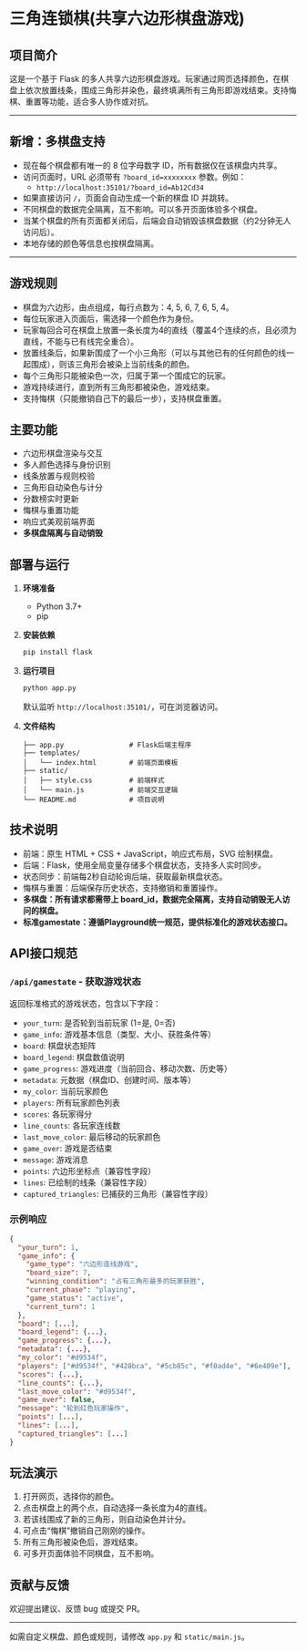 # 三角连锁棋(共享六边形棋盘游戏)

## 项目简介

这是一个基于 Flask 的多人共享六边形棋盘游戏。玩家通过网页选择颜色，在棋盘上依次放置线条，围成三角形并染色，最终填满所有三角形即游戏结束。支持悔棋、重置等功能，适合多人协作或对抗。

---

## 新增：多棋盘支持

- 现在每个棋盘都有唯一的 8 位字母数字 ID，所有数据仅在该棋盘内共享。
- 访问页面时，URL 必须带有 `?board_id=xxxxxxxx` 参数。例如：
  - `http://localhost:35101/?board_id=Ab12Cd34`
- 如果直接访问 `/`，页面会自动生成一个新的棋盘 ID 并跳转。
- 不同棋盘的数据完全隔离，互不影响。可以多开页面体验多个棋盘。
- 当某个棋盘的所有页面都关闭后，后端会自动销毁该棋盘数据（约2分钟无人访问后）。
- 本地存储的颜色等信息也按棋盘隔离。

---

## 游戏规则

- 棋盘为六边形，由点组成，每行点数为：4, 5, 6, 7, 6, 5, 4。
- 每位玩家进入页面后，需选择一个颜色作为身份。
- 玩家每回合可在棋盘上放置一条长度为4的直线（覆盖4个连续的点，且必须为直线，不能与已有线完全重合）。
- 放置线条后，如果新围成了一个小三角形（可以与其他已有的任何颜色的线一起围成），则该三角形会被染上当前线条的颜色。
- 每个三角形只能被染色一次，归属于第一个围成它的玩家。
- 游戏持续进行，直到所有三角形都被染色，游戏结束。
- 支持悔棋（只能撤销自己下的最后一步），支持棋盘重置。

## 主要功能

- 六边形棋盘渲染与交互
- 多人颜色选择与身份识别
- 线条放置与规则校验
- 三角形自动染色与计分
- 分数榜实时更新
- 悔棋与重置功能
- 响应式美观前端界面
- **多棋盘隔离与自动销毁**

## 部署与运行

1. **环境准备**
   - Python 3.7+
   - pip

2. **安装依赖**
   ```bash
   pip install flask
   ```

3. **运行项目**
   ```bash
   python app.py
   ```
   默认监听 `http://localhost:35101/`，可在浏览器访问。

4. **文件结构**
   ```
   ├── app.py                # Flask后端主程序
   ├── templates/
   │   └── index.html        # 前端页面模板
   ├── static/
   │   ├── style.css         # 前端样式
   │   └── main.js           # 前端交互逻辑
   └── README.md             # 项目说明
   ```

## 技术说明

- 前端：原生 HTML + CSS + JavaScript，响应式布局，SVG 绘制棋盘。
- 后端：Flask，使用全局变量存储多个棋盘状态，支持多人实时同步。
- 状态同步：前端每2秒自动轮询后端，获取最新棋盘状态。
- 悔棋与重置：后端保存历史状态，支持撤销和重置操作。
- **多棋盘：所有请求都需带上 board_id，数据完全隔离，支持自动销毁无人访问的棋盘。**
- **标准gamestate：遵循Playground统一规范，提供标准化的游戏状态接口。**

## API接口规范

### `/api/gamestate` - 获取游戏状态

返回标准格式的游戏状态，包含以下字段：

- `your_turn`: 是否轮到当前玩家 (1=是, 0=否)
- `game_info`: 游戏基本信息（类型、大小、获胜条件等）
- `board`: 棋盘状态矩阵
- `board_legend`: 棋盘数值说明
- `game_progress`: 游戏进度（当前回合、移动次数、历史等）
- `metadata`: 元数据（棋盘ID、创建时间、版本等）
- `my_color`: 当前玩家颜色
- `players`: 所有玩家颜色列表
- `scores`: 各玩家得分
- `line_counts`: 各玩家连线数
- `last_move_color`: 最后移动的玩家颜色
- `game_over`: 游戏是否结束
- `message`: 游戏消息
- `points`: 六边形坐标点（兼容性字段）
- `lines`: 已绘制的线条（兼容性字段）
- `captured_triangles`: 已捕获的三角形（兼容性字段）

### 示例响应

```json
{
  "your_turn": 1,
  "game_info": {
    "game_type": "六边形连线游戏",
    "board_size": 7,
    "winning_condition": "占有三角形最多的玩家获胜",
    "current_phase": "playing",
    "game_status": "active",
    "current_turn": 1
  },
  "board": [...],
  "board_legend": {...},
  "game_progress": {...},
  "metadata": {...},
  "my_color": "#d9534f",
  "players": ["#d9534f", "#428bca", "#5cb85c", "#f0ad4e", "#6e409e"],
  "scores": {...},
  "line_counts": {...},
  "last_move_color": "#d9534f",
  "game_over": false,
  "message": "轮到红色玩家操作",
  "points": [...],
  "lines": [...],
  "captured_triangles": [...]
}
```

## 玩法演示

1. 打开网页，选择你的颜色。
2. 点击棋盘上的两个点，自动选择一条长度为4的直线。
3. 若该线围成了新的三角形，则自动染色并计分。
4. 可点击“悔棋”撤销自己刚刚的操作。
5. 所有三角形被染色后，游戏结束。
6. 可多开页面体验不同棋盘，互不影响。

## 贡献与反馈

欢迎提出建议、反馈 bug 或提交 PR。

---

如需自定义棋盘、颜色或规则，请修改 `app.py` 和 `static/main.js`。 